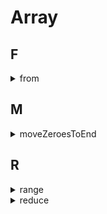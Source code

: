 # Array

## F

<details>
<summary>from</summary>

```js
if (!Array.from) {
  Array.from = function from(arrayLike, mapping, ctx) {
    const arr = Array.prototype.slice.call(arrayLike);
    return mapping
      ? arr.map(function (t, i) {
          return mapping.call(this, t, i);
        }, ctx)
      : arr;
  };
}
```

</details>

## M

<details>
<summary>moveZeroesToEnd</summary>

```js
// #1 改变自身
function moveZeroesToEnd(list) {
  let index = list.length - 1;
  while (index >= 0) {
    if (list[index] === 0) {
      list.push(...list.splice(index, 1));
    }
    index--;
  }
  return list;
}

// #2 不改变自身
function moveZeroesToEnd(list) {
  const res = [];
  let index = list.length - 1;
  while (index >= 0) {
    list[index] ? res.unshift(list[index]) : res.push(list[index]);
    index--;
  }
  return res;
}
```

</details>

## R

<details>
<summary>range</summary>

```js
function range(from, to) {
  var result = [];
  while (from < to) {
    result.push(from);
    from++;
  }
  return result;
}

range(10, 100);
```

</details>

<details>
<summary>reduce</summary>

```js
if (!Array.prototype.reduce) {
  Array.prototype.reduce1 = function (callback) {
    var o = Object(this);
    var len = o.length >>> 0;
    var k = 0;
    var value;

    if (arguments.length >= 2) {
      value = arguments[1];
    } else {
      // 找到第一个不是empty的位置
      while (k < len && !(k in o)) k++;
      if (k >= len) {
        throw new TypeError("Reduce of empty array with no initial value");
      }

      value = o[k++];
    }

    while (k < len) {
      if (k in o) {
        value = callback(value, o[k], k, o);
      }
      k++;
    }

    return value;
  };
}
```

<details>
